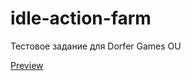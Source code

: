 # idle-action-farm
Тестовое задание для Dorfer Games OU

[Preview](https://drive.google.com/file/d/1cvJ4fADpVCDHMvnbAr0Vsyq3YHUfWVTF/view?usp=sharing)
